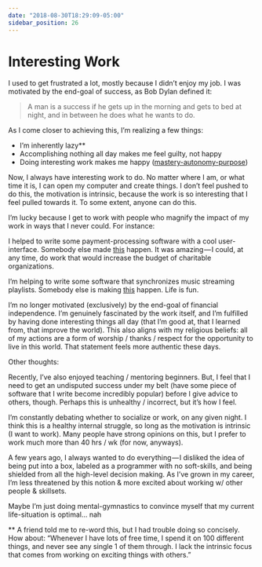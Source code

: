 ```yaml
---
date: "2018-08-30T18:29:09-05:00"
sidebar_position: 26
---
```


# Interesting Work

I used to get frustrated a lot, mostly because I didn’t enjoy my job. I was motivated by the end-goal of success, as Bob Dylan defined it:

>A man is a success if he gets up in the morning and gets to bed at night, and in between he does what he wants to do.

As I come closer to achieving this, I’m realizing a few things:

- I’m inherently lazy**
- Accomplishing nothing all day makes me feel guilty, not happy
- Doing interesting work makes me happy ([mastery-autonomy-purpose](https://www.brainpickings.org/2013/05/09/daniel-pink-drive-rsa-motivation/))

Now, I always have interesting work to do. No matter where I am, or what time it is, I can open my computer and create things. I don’t feel pushed to do this, the motivation is intrinsic, because the work is so interesting that I feel pulled towards it. To some extent, anyone can do this.

I’m lucky because I get to work with people who magnify the impact of my work in ways that I never could. For instance:

I helped to write some payment-processing software with a cool user-interface. Somebody else made [this](https://changetrust.com/) happen. It was amazing — I could, at any time, do work that would increase the budget of charitable organizations.

I’m helping to write some software that synchronizes music streaming playlists. Somebody else is making [this](https://www.earbudsmusic.com/) happen. Life is fun.

I’m no longer motivated (exclusively) by the end-goal of financial independence. I’m genuinely fascinated by the work itself, and I’m fulfilled by having done interesting things all day (that I’m good at, that I learned from, that improve the world). This also aligns with my religious beliefs: all of my actions are a form of worship / thanks / respect for the opportunity to live in this world. That statement feels more authentic these days.

Other thoughts:

Recently, I’ve also enjoyed teaching / mentoring beginners. But, I feel that I need to get an undisputed success under my belt (have some piece of software that I write become incredibly popular) before I give advice to others, though. Perhaps this is unhealthy / incorrect, but it’s how I feel.

I’m constantly debating whether to socialize or work, on any given night. I think this is a healthy internal struggle, so long as the motivation is intrinsic (I want to work). Many people have strong opinions on this, but I prefer to work much more than 40 hrs / wk (for now, anyways).

A few years ago, I always wanted to do everything — I disliked the idea of being put into a box, labeled as a programmer with no soft-skills, and being shielded from all the high-level decision making. As I’ve grown in my career, I’m less threatened by this notion & more excited about working w/ other people & skillsets.

Maybe I’m just doing mental-gymnastics to convince myself that my current life-situation is optimal… nah

** A friend told me to re-word this, but I had trouble doing so concisely. How about: “Whenever I have lots of free time, I spend it on 100 different things, and never see any single 1 of them through. I lack the intrinsic focus that comes from working on exciting things with others.”
